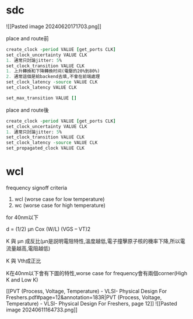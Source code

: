 # sdc

![[Pasted image 20240620171703.png]]

place and route前
``` TCL
create_clock -period VALUE [get_ports CLK]
set_clock_uncertainty VALUE CLK
1. 通常只討論jitter: 5%
set_clock_transition VALUE CLK
1. 上升轉換和下降轉換时间(電壓的20%到80%)
2. 通常這個是給backend去填,不會在前端處理
set_clock_latency -source VALUE CLK
set_clock_latency VALUE CLK

set_max_transition VALUE []
```


place and route後
``` TCL
create_clock -period VALUE [get_ports CLK]
set_clock_uncertainty VALUE CLK
1. 通常只討論jitter: 5%
set_clock_transition VALUE CLK 
set_clock_latency -source VALUE CLK
set_propagated_clock VALUE CLK
```


# wcl

frequency signoff criteria
1. wcl (worse case for low temperature)
2. wc (worse case for high temperature)


for 40nm以下

d = (1/2) μn Cox (W/L) (VGS – VT)2

K 與 μn 成反比(μn是説明電阻特性,溫度越低,電子撞擊原子核的機率下降,所以電流量越高,電阻越低)

K 與 Vth成正比

K在40nm以下會有下圖的特性,worse case for frequency會有兩個corner(High K and Low K)

[[PVT (Process, Voltage, Temperature) - VLSI- Physical Design For Freshers.pdf#page=12&annotation=183R|PVT (Process, Voltage, Temperature) - VLSI- Physical Design For Freshers, page 12]]
![[Pasted image 20240611164733.png]]

